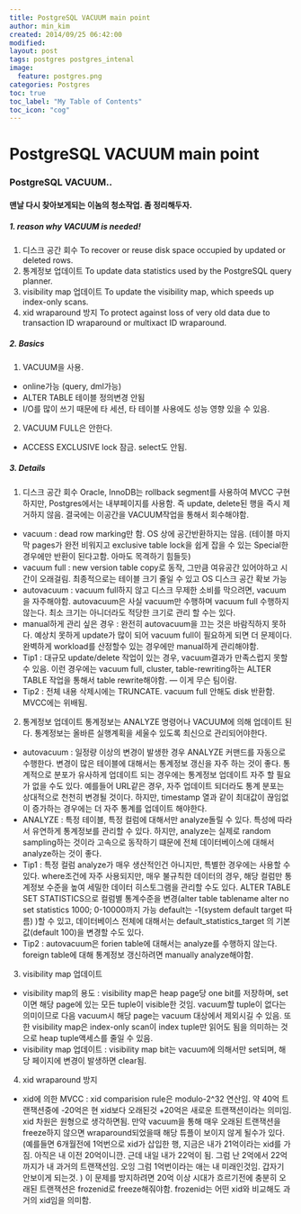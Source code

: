```yaml
---
title: PostgreSQL VACUUM main point
author: min_kim
created: 2014/09/25 06:42:00
modified:
layout: post
tags: postgres postgres_intenal
image:
  feature: postgres.png
categories: Postgres
toc: true
toc_label: "My Table of Contents"
toc_icon: "cog"
---
```



# PostgreSQL VACUUM main point

### PostgreSQL VACUUM..

#### 맨날 다시 찾아보게되는 이놈의 청소작업. 좀 정리해두자.
##### 1. reason why VACUUM is needed!
1. 디스크 공간 회수 To recover or reuse disk space occupied by updated or deleted rows.
2. 통계정보 업데이트 To update data statistics used by the PostgreSQL query planner.
3. visibility map 업데이트 To update the visibility map, which speeds up index-only scans.
4. xid wraparound 방지 To protect against loss of very old data due to transaction ID wraparound or multixact ID wraparound.

##### 2. Basics
1. VACUUM을 사용.
  * online가능 (query, dml가능)
  * ALTER TABLE 테이블 정의변경 안됨
  * I/O를 많이 쓰기 때문에 타 세션, 타 테이블 사용에도 성능 영향 있을 수 있음.
2. VACUUM FULL은 안한다.
  * ACCESS EXCLUSIVE lock 잠금. select도 안됨.

##### 3. Details
1. 디스크 공간 회수
Oracle, InnoDB는 rollback segment를 사용하여 MVCC 구현하지만, Postgres에서는 내부페이지를 사용함. 즉 update, delete된 행을 즉시 제거하지 않음. 결국에는 이공간을 VACUUM작업을 통해서 회수해야함.
  * vacuum : dead row marking만 함. OS 상에 공간반환하지는 않음. (테이블 마지막 pages가 완전 비워지고 exclusive table lock을 쉽게 잡을 수 있는 Special한 경우에만 반환이 된다고함. 아마도 목격하기 힘들듯)
  * vacuum full : new version table copy로 동작, 그만큼 여유공간 있어야하고 시간이 오래걸림. 최종적으로는 테이블 크기 줄일 수 있고 OS 디스크 공간 확보 가능
  * autovacuum : vacuum full하지 않고 디스크 무제한 소비를 막으려면, vacuum을 자주해야함. autovacuum은 사실 vacuum만 수행하며 vacuum full 수행하지 않는다. 최소 크기는 아니더라도 적당한 크기로 관리 할 수는 있다.
  * manual하게 관리 싶은 경우 : 완전히 autovacuum을 끄는 것은 바람직하지 못하다. 예상치 못하게 update가 많이 되어 vacuum full이 필요하게 되면 더 문제이다. 완벽하게 workload를 산정할수 있는 경우에만 manual하게 관리해야함.
  * Tip1 : 대규모 update/delete 작업이 있는 경우, vacuum결과가 만족스럽지 못할 수 있음. 이런 경우에는 vacuum full, cluster, table-rewriting하는 ALTER TABLE 작업을 통해서 table rewrite해야함. — 이게 무슨 팀이람.
  * Tip2 : 전체 내용 삭제시에는 TRUNCATE. vacuum full 안해도 disk 반환함. MVCC에는 위배됨.
2. 통계정보 업데이트
통계정보는 ANALYZE 명령어나 VACUUM에 의해 업데이트 된다. 통계정보는 올바른 실행계획을 세울수 있도록 최신으로 관리되어야한다.
  * autovacuum : 일정량 이상의 변경이 발생한 경우 ANALYZE 커맨드를 자동으로 수행한다. 변경이 많은 테이블에 대해서는 통계정보 갱신을 자주 하는 것이 좋다. 통계적으로 분포가 유사하게 업데이트 되는 경우에는 통계정보 업데이트 자주 할 필요가 없을 수도 있다. 예를들어 URL같은 경우, 자주 업데이트 되더라도 통계 분포는 상대적으로 천천히 변경될 것이다. 하지만, timestamp 열과 같이 최대값이 끊임없이 증가하는 경우에는 더 자주 통계를 업데이트 해야한다.
  * ANALYZE : 특정 테이블, 특정 컬럼에 대해서만 analyze돌릴 수 있다. 특성에 따라서 유연하게 통계정보를 관리할 수 있다. 하지만, analyze는 실제로 random sampling하는 것이라 고속으로 동작하기 떄문에 전체 데이터베이스에 대해서 analyze하는 것이 좋다.  
  * Tip1 :  특정 컬럼 analyze가 매우 생산적인건 아니지만, 특별한 경우에는 사용할 수 있다. where조건에 자주 사용되지만, 매우 불규칙한 데이터의 경우, 해당 컬럼만 통계정보 수준을 높여 세밀한 데이터 히스토그램을 관리할 수도 있다. ALTER TABLE SET STATISTICS으로 컬럼별 통계수준을 변경(alter table tablename alter no set statistics 1000; 0-10000까지 가능 default는 -1(system default target 따름) )할 수 있고, 데이터베이스 전체에 대해서는 default_statistics_target 의 기본값(default 100)을 변경할 수도 있다.
  * Tip2 : autovacuum은 forien table에 대해서는 analyze를 수행하지 않는다. foreign table에 대해 통계정보 갱신하려면 manually analyze해야함.
3. visibility map 업데이트
  * visibility map의 용도 : visibility map은 heap page당 one bit를 저장하며, set이면 해당 page에 있는 모든 tuple이 visible한 것임. vacuum할 tuple이 없다는 의미이므로 다음 vacuum시 해당 page는 vacuum 대상에서 제외시길 수 있음. 또한 visibility map은 index-only scan이 index tuple만 읽어도 됨을 의미하는 것으로 heap tuple액세스를 줄일 수 있음.
  * visibility map 업데이트 : visibility map bit는 vacuum에 의해서만 set되며, 해당 페이지에 변경이 발생하면 clear됨.
4. xid wraparound 방지
  * xid에 의한 MVCC : xid comparision rule은 modulo-2^32 연산임. 약 40억 트랜잭션중에 -20억은 현 xid보다 오래된것 +20억은 새로운 트랜잭션이라는 의미임. xid 차원은 원형으로 생각하면됨. 만약 vacuum을 통해 매우 오래된 트랜잭션을 freeze하지 않으면 wraparound되었을때 해당 튜플이 보이지 않게 될수가 있다.(예를들면 6개월전에 1억번으로 xid가 삽입한 행, 지금은 내가 21억이라는 xid를 가짐. 아직은 내 이전 20억이니깐. 근데 내일 내가 22억이 됨. 그럼 난 2억에서 22억까지가 내 과거의 트랜잭션임. 오잉 그럼 1억번이라는 애는 내 미래인것임. 갑자기 안보이게 되는것. ) 이 문제를 방지하려면 20억 이상 시대가 흐르기전에 충분히 오래된 트랜잭션은 frozenid로 freeze해줘야함. frozenid는 어떤 xid와 비교해도 과거의 xid임을 의미함.
